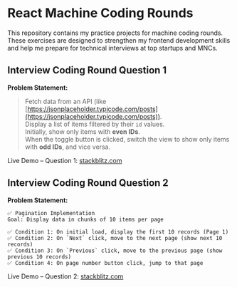 # React Machine Coding Rounds

This repository contains my practice projects for machine coding rounds. These exercises are designed to strengthen my frontend development skills and help me prepare for technical interviews at top startups and MNCs.

## Interview Coding Round Question 1

**Problem Statement:**

> Fetch data from an API (like [https://jsonplaceholder.typicode.com/posts](https://jsonplaceholder.typicode.com/posts)).  
> Display a list of items filtered by their `id` values.  
> Initially, show only items with **even IDs**.  
> When the toggle button is clicked, switch the view to show only items with **odd IDs**, and vice versa.

Live Demo – Question 1: [stackblitz.com](https://stackblitz.com/edit/react-vkpgwxwv?file=src%2FQuestion1.js)

## Interview Coding Round Question 2

**Problem Statement:**

```plantext
✅ Pagination Implementation
Goal: Display data in chunks of 10 items per page

✅ Condition 1: On initial load, display the first 10 records (Page 1)
✅ Condition 2: On `Next` click, move to the next page (show next 10 records)
✅ Condition 3: On `Previous` click, move to the previous page (show previous 10 records)
✅ Condition 4: On page number button click, jump to that page
```

Live Demo – Question 2: [stackblitz.com](https://stackblitz.com/edit/react-vkpgwxwv?file=src%2FQuestion2.js)
